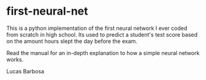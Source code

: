 # first-neural-net
This is a python implementation of the first neural network I ever coded from scratch in high school. Its used to predict a student's test score based on the amount hours slept the day before the exam. 

Read the manual for an in-depth explanation to how a simple neural network works.

Lucas Barbosa
